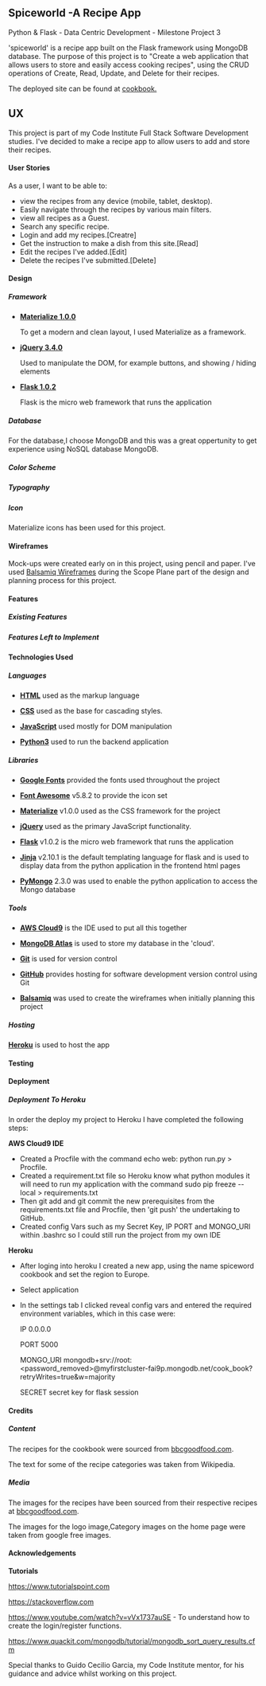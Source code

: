 ## Spiceworld -A Recipe App

Python & Flask - Data Centric Development - Milestone Project 3

'spiceworld' is a recipe app built on the Flask framework using MongoDB database. 
The purpose of this project is to "Create a web application that allows users to store and easily access cooking recipes", using the CRUD operations of Create, Read, Update, and Delete for their recipes.

The deployed site can be found at [cookbook.](https://www.google.com)

## UX

This project is part of my Code Institute Full Stack Software Development studies.
I've decided to make a recipe app to allow users to add  and store their recipes.

#### User Stories

As a user, I want to be able to:

* view the recipes from any device (mobile, tablet, desktop).
* Easily navigate through the recipes by various main filters.
* view all recipes as a Guest.
* Search any specific recipe.
* Login and add my recipes.[Creatre]
* Get the instruction to make a dish from this site.[Read]
* Edit the recipes I've added.[Edit]
* Delete the recipes I've submitted.[Delete]

#### Design

##### Framework

* **[Materialize 1.0.0](https://materializecss.com/)**

  To get a modern and clean layout, I used Materialize as a framework.
  
* **[jQuery 3.4.0](https://code.jquery.com/jquery/)**

  Used to manipulate the DOM, for example buttons, and showing / hiding elements

* **[Flask 1.0.2](https://palletsprojects.com/p/flask/)** 

  Flask is the micro web framework that runs the application

##### Database

For the database,I choose MongoDB and this was a great oppertunity to get experience using NoSQL database MongoDB.





##### Color Scheme

##### Typography

##### Icon

Materialize icons has been used for this project.

#### Wireframes

Mock-ups were created early on in this project, using pencil and paper.
I've used [Balsamiq Wireframes](https://balsamiq.com/) during the Scope Plane part of the design and planning process for this project.

#### Features
##### Existing Features
##### Features Left to Implement

#### Technologies Used

##### Languages

*   **[HTML](https://html.spec.whatwg.org/multipage/)** used as the markup language
  
*   **[CSS](https://www.w3.org/Style/CSS/)** used as the base for cascading styles.

*   **[JavaScript](https://developer.mozilla.org/en-US/docs/Web/JavaScript)** used mostly for DOM manipulation

*   **[Python3](https://www.python.org/)** used to run the backend application

##### Libraries

* **[Google Fonts]()** provided the fonts used throughout the project

* **[Font Awesome]()** v5.8.2 to provide the icon set

* **[Materialize]()** v1.0.0 used as the CSS framework for the project

* **[jQuery]()** used as the primary JavaScript functionality.

* **[Flask]()** v1.0.2 is the micro web framework that runs the application

* **[Jinja]()** v2.10.1 is the default templating language for flask and is used to display data from the python application in the frontend html pages

* **[PyMongo]()** 2.3.0 was used to enable the python application to access the Mongo database

##### Tools

* **[AWS Cloud9]()** is the IDE used to put all this together

* **[MongoDB Atlas]()** is used to store my database in the 'cloud'.

* **[Git]()** is used for version control

* **[GitHub]()** provides hosting for software development version control using Git

* **[Balsamiq]()** was used to create the wireframes when initially planning this project

##### Hosting

  **[Heroku]()** is used to host the app
  
#### Testing





#### Deployment

##### Deployment To Heroku

In order the deploy my project to Heroku I have completed the following steps:

 **AWS Cloud9 IDE**
 
* Created a Procfile with the command echo web: python run.py > Procfile.
* Created a requirement.txt file so Heroku know what python modules it will need to run my application with the command sudo pip freeze --local > requirements.txt
* Then git add and git commit the new prerequisites from the requirements.txt file and Procfile, then 'git push' the undertaking to GitHub.
* Created config Vars such as my Secret Key, IP PORT and MONGO_URI within .bashrc so I could still run the project from my own IDE
 

 **Heroku**

* After loging into heroku I created a new app, using the name spiceword cookbook and set the region to Europe.

* Select application

* In the settings tab I clicked reveal config vars and entered the required environment variables, which in this case were:

    IP 0.0.0.0

    PORT 5000

    MONGO_URI mongodb+srv://root:<password_removed>@myfirstcluster-fai9p.mongodb.net/cook_book?retryWrites=true&w=majority

    SECRET secret key for flask session

#### Credits

##### Content

  The recipes for the cookbook were sourced from [bbcgoodfood.com](https://www.bbcgoodfood.com/).
  
  The text for some of the recipe categories was taken from Wikipedia.

##### Media

  The images for the recipes have been sourced from their respective recipes at [bbcgoodfood.com](https://www.bbcgoodfood.com/).
  
  The images for the logo image,Category images on the home page were taken from google free images.
  
####  Acknowledgements

  **Tutorials**
  
  https://www.tutorialspoint.com

  https://stackoverflow.com

  https://www.youtube.com/watch?v=vVx1737auSE - To understand how to create the login/register functions.
  
  https://www.quackit.com/mongodb/tutorial/mongodb_sort_query_results.cfm
  

Special thanks to Guido Cecilio Garcia, my Code Institute mentor, for his guidance and advice whilst working on this project.

 